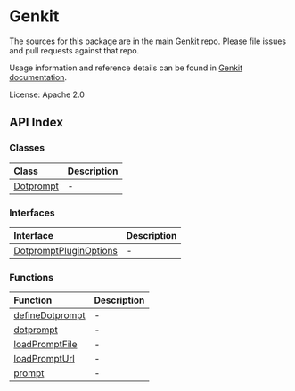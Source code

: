 # Genkit

The sources for this package are in the main [Genkit](https://github.com/firebase/genkit) repo. Please file issues and pull requests against that repo.

Usage information and reference details can be found in [Genkit documentation](https://firebase.google.com/docs/genkit).

License: Apache 2.0

## API Index

### Classes

| Class | Description |
| :------ | :------ |
| [Dotprompt](classes/Dotprompt.md) | - |

### Interfaces

| Interface | Description |
| :------ | :------ |
| [DotpromptPluginOptions](interfaces/DotpromptPluginOptions.md) | - |

### Functions

| Function | Description |
| :------ | :------ |
| [defineDotprompt](functions/defineDotprompt.md) | - |
| [dotprompt](functions/dotprompt.md) | - |
| [loadPromptFile](functions/loadPromptFile.md) | - |
| [loadPromptUrl](functions/loadPromptUrl.md) | - |
| [prompt](functions/prompt.md) | - |
